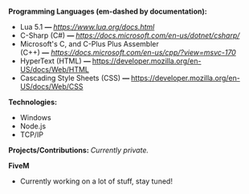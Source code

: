 <p><img alt="" src="https://i.ibb.co/PgDjwww/dd.png" /></p>

<p><strong>Programming Languages (em-dashed by documentation):</strong></p>

<ul>
	<li>Lua 5.1 <strong>&mdash;&nbsp;</strong><em><a href="https://www.lua.org/docs.html">https://www.lua.org/docs.html</a></em></li>
	<li>C-Sharp (C#)&nbsp;<strong>&mdash;&nbsp;</strong><em><a href="https://docs.microsoft.com/en-us/dotnet/csharp/">https://docs.microsoft.com/en-us/dotnet/csharp/</a></em></li>
	<li>Microsoft&#39;s C, and C-Plus Plus Assembler (C++)&nbsp;<strong>&mdash;</strong>&nbsp;<em><a href="https://docs.microsoft.com/en-us/cpp/?view=msvc-170">https://docs.microsoft.com/en-us/cpp/?view=msvc-170</a></em></li>
	<li>HyperText (HTML)&nbsp;<strong>&mdash;&nbsp;</strong><a href="https://developer.mozilla.org/en-US/docs/Web/HTML">https://developer.mozilla.org/en-US/docs/Web/HTML</a></li>
	<li>Cascading Style Sheets (CSS)&nbsp;<strong>&mdash;&nbsp;</strong><a href="https://developer.mozilla.org/en-US/docs/Web/CSS">https://developer.mozilla.org/en-US/docs/Web/CSS</a></li>
</ul>

<p><strong>Technologies:</strong></p>

<ul>
	<li>Windows</li>
	<li>Node.js</li>
	<li>TCP/IP</li>
</ul>

<p><strong>Projects/Contributions:&nbsp;</strong><em>Currently private.</em></p>

<p><strong>FiveM</strong></p>

<ul>
	<li>Currently working on a lot of stuff, stay tuned!</li>
</ul>

<p>&nbsp;</p>
